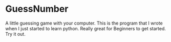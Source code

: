 # GuessNumber

A little guessing game with your computer.
This is the program that I wrote when I just started to learn python. 
Really great for Beginners to get started.  
Try it out. 
